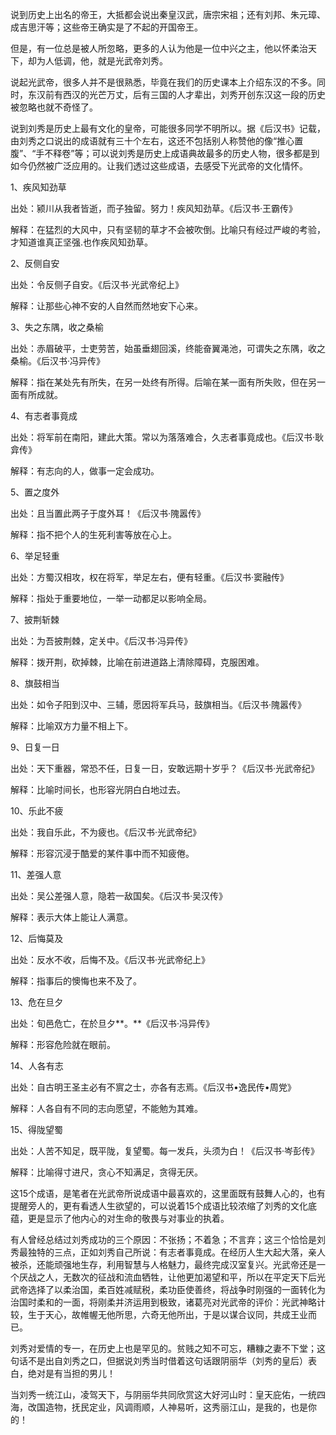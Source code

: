 说到历史上出名的帝王，大抵都会说出秦皇汉武，唐宗宋祖；还有刘邦、朱元璋、成吉思汗等；这些帝王确实是了不起的开国帝王。

但是，有一位总是被人所忽略，更多的人认为他是一位中兴之主，他以怀柔治天下，却为人低调，他，就是光武帝刘秀。

说起光武帝，很多人并不是很熟悉，毕竟在我们的历史课本上介绍东汉的不多。同时，东汉前有西汉的光芒万丈，后有三国的人才辈出，刘秀开创东汉这一段的历史被忽略也就不奇怪了。

说到刘秀是历史上最有文化的皇帝，可能很多同学不明所以。据《后汉书》记载，由刘秀之口说出的成语就有三十个左右，这还不包括别人称赞他的像“推心置腹”、“手不释卷”等；可以说刘秀是历史上成语典故最多的历史人物，很多都是到如今仍然被广泛应用的。让我们透过这些成语，去感受下光武帝的文化情怀。

1、疾风知劲草

出处：颍川从我者皆逝，而子独留。努力！疾风知劲草。《后汉书·王霸传》

解释：在猛烈的大风中，只有坚韧的草才不会被吹倒。比喻只有经过严峻的考验，才知道谁真正坚强.也作疾风知劲草。

2、反侧自安

出处：令反侧子自安。《后汉书·光武帝纪上》

解释：让那些心神不安的人自然而然地安下心来。

3、失之东隅，收之桑榆

出处：赤眉破平，士吏劳苦，始虽垂翅回溪，终能奋翼渑池，可谓失之东隅，收之桑榆。《后汉书·冯异传》

解释：指在某处先有所失，在另一处终有所得。后喻在某一面有所失败，但在另一面有所成就。

4、有志者事竟成

出处：将军前在南阳，建此大策。常以为落落难合，久志者事竟成也。《后汉书·耿弇传》

解释：有志向的人，做事一定会成功。

5、置之度外

出处：且当置此两子于度外耳！《后汉书·隗嚣传》

解释：指不把个人的生死利害等放在心上。

6、举足轻重

出处：方蜀汉相攻，权在将军，举足左右，便有轻重。《后汉书·窦融传》

解释：指处于重要地位，一举一动都足以影响全局。

7、披荆斩棘

出处：为吾披荆棘，定关中。《后汉书·冯异传》

解释：拨开荆，砍掉棘，比喻在前进道路上清除障碍，克服困难。

8、旗鼓相当

出处：如令子阳到汉中、三辅，愿因将军兵马，鼓旗相当。《后汉书·隗嚣传》

解释：比喻双方力量不相上下。

9、日复一日

出处：天下重器，常恐不任，日复一日，安敢远期十岁乎？《后汉书·光武帝纪》

解释：比喻时间长，也形容光阴白白地过去。

10、乐此不疲

出处：我自乐此，不为疲也。《后汉书·光武帝纪》

解释：形容沉浸于酷爱的某件事中而不知疲倦。

11、差强人意

出处：吴公差强人意，隐若一敌国矣。《后汉书·吴汉传》

解释：表示大体上能让人满意。

12、后悔莫及

出处：反水不收，后悔不及。《后汉书·光武帝纪上》

解释：指事后的懊悔也来不及了。

13、危在旦夕

出处：旬邑危亡，在於旦夕**。**《后汉书·冯异传》

解释：形容危险就在眼前。

14、人各有志

出处：自古明王圣主必有不賔之士，亦各有志焉。《后汉书•逸民传•周党》

解释：人各自有不同的志向愿望，不能勉为其难。

15、得陇望蜀

出处：人苦不知足，既平陇，复望蜀。每一发兵，头须为白！《后汉书·岑彭传》

解释：比喻得寸进尺，贪心不知满足，贪得无厌。

这15个成语，是笔者在光武帝所说成语中最喜欢的，这里面既有鼓舞人心的，也有提醒旁人的，更有看透人生欲望的，可以说着15个成语比较浓缩了刘秀的文化底蕴，更是显示了他内心的对生命的敬畏与对事业的执着。

有人曾经总结过刘秀成功的三个原因：不张扬；不着急；不言弃；这三个恰恰是刘秀最独特的三点，正如刘秀自己所说：有志者事竟成。在经历人生大起大落，亲人被杀，还能顽强地生存，利用智慧与人格魅力，最终完成汉室复兴。光武帝还是一个厌战之人，无数次的征战和流血牺牲，让他更加渴望和平，所以在平定天下后光武帝选择了以柔治国，柔百姓减赋税，柔功臣使善终，将战争时刚强的一面转化为治国时柔和的一面，将刚柔并济运用到极致，诸葛亮对光武帝的评价：光武神略计较，生于天心，故帷幄无他所思，六奇无他所出，于是以谋合议同，共成王业而已。

刘秀对爱情的专一，在历史上也是罕见的。贫贱之知不可忘，糟糠之妻不下堂；这句话不是出自刘秀之口，但据说刘秀当时借着这句话跟阴丽华（刘秀的皇后）表白，绝对是有当担的男儿！

当刘秀一统江山，凌驾天下，与阴丽华共同欣赏这大好河山时：皇天庇佑，一统四海，改国造物，抚民定业，风调雨顺，人神易听，这秀丽江山，是我的，也是你的！
